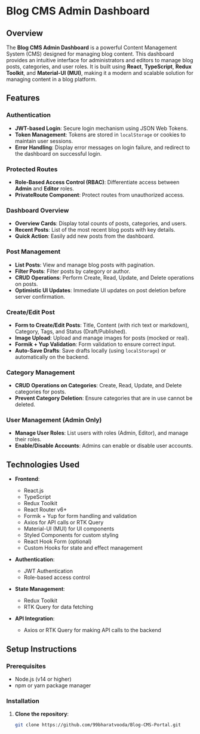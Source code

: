 # Blog CMS Admin Dashboard

## Overview

The **Blog CMS Admin Dashboard** is a powerful Content Management System (CMS) designed for managing blog content. This dashboard provides an intuitive interface for administrators and editors to manage blog posts, categories, and user roles. It is built using **React**, **TypeScript**, **Redux Toolkit**, and **Material-UI (MUI)**, making it a modern and scalable solution for managing content in a blog platform.

## Features

### Authentication
- **JWT-based Login**: Secure login mechanism using JSON Web Tokens.
- **Token Management**: Tokens are stored in `localStorage` or cookies to maintain user sessions.
- **Error Handling**: Display error messages on login failure, and redirect to the dashboard on successful login.

### Protected Routes
- **Role-Based Access Control (RBAC)**: Differentiate access between **Admin** and **Editor** roles. 
- **PrivateRoute Component**: Protect routes from unauthorized access.

### Dashboard Overview
- **Overview Cards**: Display total counts of posts, categories, and users.
- **Recent Posts**: List of the most recent blog posts with key details.
- **Quick Action**: Easily add new posts from the dashboard.

### Post Management
- **List Posts**: View and manage blog posts with pagination.
- **Filter Posts**: Filter posts by category or author.
- **CRUD Operations**: Perform Create, Read, Update, and Delete operations on posts.
- **Optimistic UI Updates**: Immediate UI updates on post deletion before server confirmation.

### Create/Edit Post
- **Form to Create/Edit Posts**: Title, Content (with rich text or markdown), Category, Tags, and Status (Draft/Published).
- **Image Upload**: Upload and manage images for posts (mocked or real).
- **Formik + Yup Validation**: Form validation to ensure correct input.
- **Auto-Save Drafts**: Save drafts locally (using `localStorage`) or automatically on the backend.

### Category Management
- **CRUD Operations on Categories**: Create, Read, Update, and Delete categories for posts.
- **Prevent Category Deletion**: Ensure categories that are in use cannot be deleted.

### User Management (Admin Only)
- **Manage User Roles**: List users with roles (Admin, Editor), and manage their roles.
- **Enable/Disable Accounts**: Admins can enable or disable user accounts.

## Technologies Used

- **Frontend**:
  - React.js
  - TypeScript
  - Redux Toolkit
  - React Router v6+
  - Formik + Yup for form handling and validation
  - Axios for API calls or RTK Query
  - Material-UI (MUI) for UI components
  - Styled Components for custom styling
  - React Hook Form (optional)
  - Custom Hooks for state and effect management
  
- **Authentication**:
  - JWT Authentication
  - Role-based access control
  
- **State Management**:
  - Redux Toolkit
  - RTK Query for data fetching
  
- **API Integration**:
  - Axios or RTK Query for making API calls to the backend

## Setup Instructions

### Prerequisites
- Node.js (v14 or higher)
- npm or yarn package manager

### Installation

1. **Clone the repository**:
   ```bash
   git clone https://github.com/99bharatvooda/Blog-CMS-Portal.git
